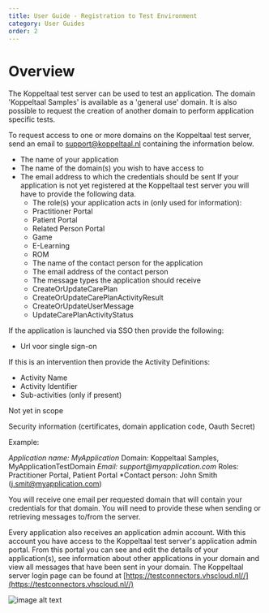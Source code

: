 ```yaml
---
title: User Guide - Registration to Test Environment
category: User Guides
order: 2
---
```


# Overview

The Koppeltaal test server can be used to test an application. The domain 'Koppeltaal Samples' is available as a 'general use' domain. It is also possible to request the creation of another domain to perform application specific tests.

To request access to one or more domains on the Koppeltaal test server, send an email to support@koppeltaal.nl containing the information below.

* The name of your application
* The name of the domain\(s\) you wish to have access to
* The email address to which the credentials should be sent If your application is not yet registered at the Koppeltaal test server you will have to provide the following data.
  * The role\(s\) your application acts in \(only used for information\):
  * Practitioner Portal
  * Patient Portal
  * Related Person Portal
  * Game
  * E-Learning
  * ROM
  * The name of the contact person for the application
  * The email address of the contact person
  * The message types the application should receive
  * CreateOrUpdateCarePlan
  * CreateOrUpdateCarePlanActivityResult
  * CreateOrUpdateUserMessage
  * UpdateCarePlanActivityStatus

If the application is launched via SSO then provide the following:

* Url voor single sign-on

If this is an intervention then provide the Activity Definitions:

* Activity Name
* Activity Identifier
* Sub-activities \(only if present\)

Not yet in scope

Security information \(certificates, domain application code, Oauth Secret\)

Example:

_Application name: MyApplication_ Domain: Koppeltaal Samples, MyApplicationTestDomain _Email: support@myapplication.com_ Roles: Practitioner Portal, Patient Portal \*Contact person: John Smith \(j.smit@myapplication.com\)

You will receive one email per requested domain that will contain your credentials for that domain. You will need to provide these when sending or retrieving messages to/from the server.

Every application also receives an application admin account. With this account you have access to the Koppeltaal test server's application admin portal. From this portal you can see and edit the details of your application\(s\), see information about other applications in your domain and view all messages that have been sent in your domain. The Koppeltaal server login page can be found at [https://testconnectors.vhscloud.nl//](https://testconnectors.vhscloud.nl//)

![image alt text](https://github.com/Koppeltaal/documentation/tree/083ac6eba8108c4b610d5248bb3e68b1bf268684/_docs/koppeltaal-1.2/UG-regustration-test-env1.png)

